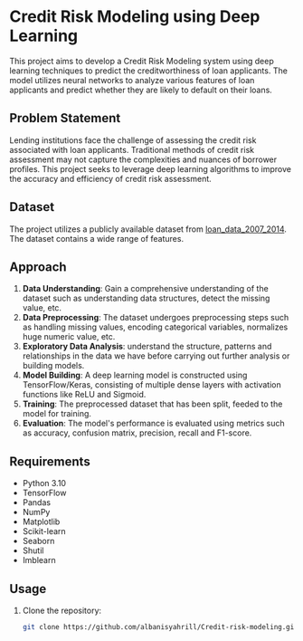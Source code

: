 # Credit Risk Modeling using Deep Learning

This project aims to develop a Credit Risk Modeling system using deep learning techniques to predict the creditworthiness of loan applicants. The model utilizes neural networks to analyze various features of loan applicants and predict whether they are likely to default on their loans.

## Problem Statement
Lending institutions face the challenge of assessing the credit risk associated with loan applicants. Traditional methods of credit risk assessment may not capture the complexities and nuances of borrower profiles. This project seeks to leverage deep learning algorithms to improve the accuracy and efficiency of credit risk assessment.

## Dataset
The project utilizes a publicly available dataset from [loan_data_2007_2014]([link_to_dataset](https://drive.google.com/drive/folders/1mzS2wgML6A-FRg07iGreWLFM0vcWamme?usp=sharing)). The dataset contains a wide range of features.
## Approach
1. **Data Understanding**: Gain a comprehensive understanding of the dataset such as understanding data structures, detect the missing value, etc.
2. **Data Preprocessing**: The dataset undergoes preprocessing steps such as handling missing values, encoding categorical variables, normalizes huge numeric value, etc.
3. **Exploratory Data Analysis**: understand the structure, patterns and relationships in the data we have before carrying out further analysis or building models.
4. **Model Building**: A deep learning model is constructed using TensorFlow/Keras, consisting of multiple dense layers with activation functions like ReLU and Sigmoid.
5. **Training**: The preprocessed dataset that has been split, feeded to the model for training.
6. **Evaluation**: The model's performance is evaluated using metrics such as accuracy, confusion matrix, precision, recall and F1-score.

## Requirements
- Python 3.10
- TensorFlow
- Pandas
- NumPy
- Matplotlib
- Scikit-learn
- Seaborn
- Shutil
- Imblearn

## Usage
1. Clone the repository:
   ```bash
   git clone https://github.com/albanisyahrill/Credit-risk-modeling.git
